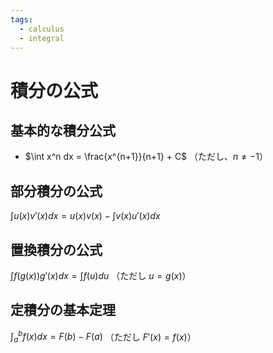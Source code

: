 ```yaml
---
tags:
  - calculus
  - integral
---
```


# 積分の公式
## 基本的な積分公式

- $\int x^n dx = \frac{x^{n+1}}{n+1} + C$ （ただし、$n \neq -1$）
## 部分積分の公式

$\int u(x) v'(x) dx = u(x)v(x) - \int v(x)u'(x) dx$

## 置換積分の公式

$\int f(g(x))g'(x)dx = \int f(u)du$ （ただし $u = g(x)$） 

## 定積分の基本定理

$\int_{a}^{b} f(x) dx = F(b) - F(a)$ （ただし $F'(x) = f(x)$）